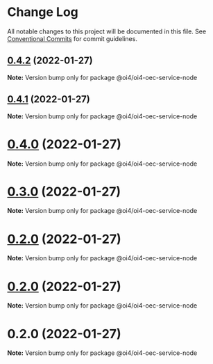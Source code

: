# Change Log

All notable changes to this project will be documented in this file.
See [Conventional Commits](https://conventionalcommits.org) for commit guidelines.

## [0.4.2](https://github.com/OI4/oi4-service/compare/@oi4/oi4-oec-service-node@0.4.1...@oi4/oi4-oec-service-node@0.4.2) (2022-01-27)

**Note:** Version bump only for package @oi4/oi4-oec-service-node





## [0.4.1](https://github.com/OI4/oi4-service/compare/@oi4/oi4-oec-service-node@0.4.0...@oi4/oi4-oec-service-node@0.4.1) (2022-01-27)

**Note:** Version bump only for package @oi4/oi4-oec-service-node





# [0.4.0](https://github.com/OI4/oi4-service/compare/@oi4/oi4-oec-service-node@0.3.0...@oi4/oi4-oec-service-node@0.4.0) (2022-01-27)

**Note:** Version bump only for package @oi4/oi4-oec-service-node





# [0.3.0](https://github.com/OI4/oi4-service/compare/@oi4/oi4-oec-service-node@0.2.0...@oi4/oi4-oec-service-node@0.3.0) (2022-01-27)

**Note:** Version bump only for package @oi4/oi4-oec-service-node





# [0.2.0](https://github.com/OI4/oi4-service/compare/@oi4/oi4-oec-service-node@0.2.0...@oi4/oi4-oec-service-node@0.2.0) (2022-01-27)

**Note:** Version bump only for package @oi4/oi4-oec-service-node





# [0.2.0](https://github.com/OI4/oi4-service/compare/@oi4/oi4-oec-service-node@0.2.0...@oi4/oi4-oec-service-node@0.2.0) (2022-01-27)

**Note:** Version bump only for package @oi4/oi4-oec-service-node





# 0.2.0 (2022-01-27)

**Note:** Version bump only for package @oi4/oi4-oec-service-node

